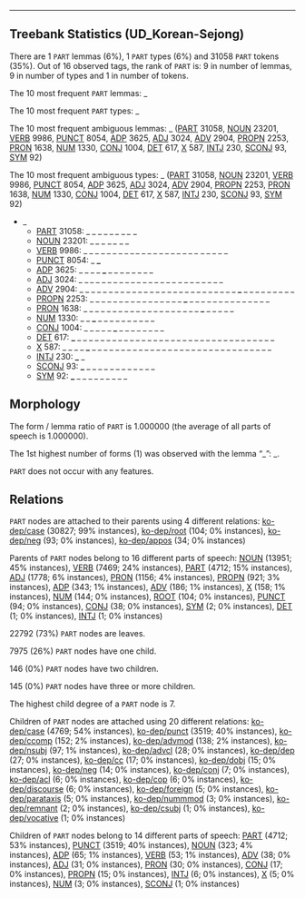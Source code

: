 

--------------------------------------------------------------------------------

## Treebank Statistics (UD_Korean-Sejong)

There are 1 `PART` lemmas (6%), 1 `PART` types (6%) and 31058 `PART` tokens (35%).
Out of 16 observed tags, the rank of `PART` is: 9 in number of lemmas, 9 in number of types and 1 in number of tokens.

The 10 most frequent `PART` lemmas: _

The 10 most frequent `PART` types:  _

The 10 most frequent ambiguous lemmas: _ ([PART]() 31058, [NOUN]() 23201, [VERB]() 9986, [PUNCT]() 8054, [ADP]() 3625, [ADJ]() 3024, [ADV]() 2904, [PROPN]() 2253, [PRON]() 1638, [NUM]() 1330, [CONJ]() 1004, [DET]() 617, [X]() 587, [INTJ]() 230, [SCONJ]() 93, [SYM]() 92)

The 10 most frequent ambiguous types:  _ ([PART]() 31058, [NOUN]() 23201, [VERB]() 9986, [PUNCT]() 8054, [ADP]() 3625, [ADJ]() 3024, [ADV]() 2904, [PROPN]() 2253, [PRON]() 1638, [NUM]() 1330, [CONJ]() 1004, [DET]() 617, [X]() 587, [INTJ]() 230, [SCONJ]() 93, [SYM]() 92)


* _
  * [PART]() 31058: _ _ _ _ _ <b>_</b> _ <b>_</b> _ <b>_</b> _ <b>_</b> _
  * [NOUN]() 23201: <b>_</b> <b>_</b> _ <b>_</b> _ _ <b>_</b> _ <b>_</b> _ <b>_</b> _ _
  * [VERB]() 9986: _ _ _ _ _ _ _ _ _ <b>_</b> _ _ _ _ _ _ _ _ _ _ _ <b>_</b> _ _ _ _ _
  * [PUNCT]() 8054: _ <b>_</b>
  * [ADP]() 3625: _ _ _ _ <b>_</b> _ _ _ _ _ _ _ _
  * [ADJ]() 3024: _ _ <b>_</b> _ _ _ _ _ _ _ _ _ _ _ _ _ _ _ <b>_</b> _ _ _ _ _ _ _ _
  * [ADV]() 2904: _ _ _ _ _ _ _ _ _ _ _ _ _ _ _ _ _ _ _ _ _ _ _ _ _ _ _ <b>_</b> _ _ _ _ _ _ _ _ _
  * [PROPN]() 2253: _ _ _ _ _ _ _ _ _ _ _ _ _ _ _ _ <b>_</b> _ _ _ _ _ _ _ _ _ _ _ _ _ _
  * [PRON]() 1638: _ _ _ _ _ _ _ _ _ _ _ _ _ _ _ _ _ _ _ _ <b>_</b> _ _ _ _ _
  * [NUM]() 1330: _ _ <b>_</b> _ _ _ _ _ _ _ _ _ _
  * [CONJ]() 1004: _ _ _ _ _ <b>_</b> _ _ _ _ _ _ _ _
  * [DET]() 617: <b>_</b> _ _ _ _ _ _ _ _ _ _ _ _ _ _ _ _ _ _ _ _ _ _ _ _ _ _ _ _ _ _ _ _ _ _
  * [X]() 587: _ _ _ _ <b>_</b> _ _ _ _ _ _ _ _ _ _ _ _ _ _ _ _ _ _ _ _ _ _ _ _ _ _ _ _ _ _ _
  * [INTJ]() 230: <b>_</b> _
  * [SCONJ]() 93: <b>_</b> _ _ _ _ _ _ _ _ _ _ _ _
  * [SYM]() 92: <b>_</b> _ _ _ _ _ _ _ _ _

## Morphology

The form / lemma ratio of `PART` is 1.000000 (the average of all parts of speech is 1.000000).

The 1st highest number of forms (1) was observed with the lemma “_”: _.

`PART` does not occur with any features.


## Relations

`PART` nodes are attached to their parents using 4 different relations: [ko-dep/case]() (30827; 99% instances), [ko-dep/root]() (104; 0% instances), [ko-dep/neg]() (93; 0% instances), [ko-dep/appos]() (34; 0% instances)

Parents of `PART` nodes belong to 16 different parts of speech: [NOUN]() (13951; 45% instances), [VERB]() (7469; 24% instances), [PART]() (4712; 15% instances), [ADJ]() (1778; 6% instances), [PRON]() (1156; 4% instances), [PROPN]() (921; 3% instances), [ADP]() (343; 1% instances), [ADV]() (186; 1% instances), [X]() (158; 1% instances), [NUM]() (144; 0% instances), [ROOT]() (104; 0% instances), [PUNCT]() (94; 0% instances), [CONJ]() (38; 0% instances), [SYM]() (2; 0% instances), [DET]() (1; 0% instances), [INTJ]() (1; 0% instances)

22792 (73%) `PART` nodes are leaves.

7975 (26%) `PART` nodes have one child.

146 (0%) `PART` nodes have two children.

145 (0%) `PART` nodes have three or more children.

The highest child degree of a `PART` node is 7.

Children of `PART` nodes are attached using 20 different relations: [ko-dep/case]() (4769; 54% instances), [ko-dep/punct]() (3519; 40% instances), [ko-dep/ccomp]() (152; 2% instances), [ko-dep/advmod]() (138; 2% instances), [ko-dep/nsubj]() (97; 1% instances), [ko-dep/advcl]() (28; 0% instances), [ko-dep/dep]() (27; 0% instances), [ko-dep/cc]() (17; 0% instances), [ko-dep/dobj]() (15; 0% instances), [ko-dep/neg]() (14; 0% instances), [ko-dep/conj]() (7; 0% instances), [ko-dep/acl]() (6; 0% instances), [ko-dep/cop]() (6; 0% instances), [ko-dep/discourse]() (6; 0% instances), [ko-dep/foreign]() (5; 0% instances), [ko-dep/parataxis]() (5; 0% instances), [ko-dep/nummmod]() (3; 0% instances), [ko-dep/remnant]() (2; 0% instances), [ko-dep/csubj]() (1; 0% instances), [ko-dep/vocative]() (1; 0% instances)

Children of `PART` nodes belong to 14 different parts of speech: [PART]() (4712; 53% instances), [PUNCT]() (3519; 40% instances), [NOUN]() (323; 4% instances), [ADP]() (65; 1% instances), [VERB]() (53; 1% instances), [ADV]() (38; 0% instances), [ADJ]() (31; 0% instances), [PRON]() (30; 0% instances), [CONJ]() (17; 0% instances), [PROPN]() (15; 0% instances), [INTJ]() (6; 0% instances), [X]() (5; 0% instances), [NUM]() (3; 0% instances), [SCONJ]() (1; 0% instances)

